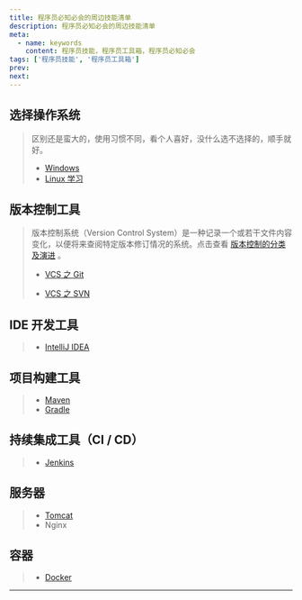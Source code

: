 ```yaml
---
title: 程序员必知必会的周边技能清单
description: 程序员必知必会的周边技能清单
meta:
  - name: keywords
    content: 程序员技能，程序员工具箱，程序员必知必会
tags: ['程序员技能', '程序员工具箱']
prev:
next:
---
```


## 选择操作系统

> 区别还是蛮大的，使用习惯不同，看个人喜好，没什么选不选择的，顺手就好。
>
> - [Windows](os/windows)
> - [Linux 学习](os/linux)

## 版本控制工具

>  版本控制系统（Version Control System）是一种记录一个或若干文件内容变化，以便将来查阅特定版本修订情况的系统。点击查看 [版本控制的分类及演进](https://git-scm.com/book/zh/v2/%E8%B5%B7%E6%AD%A5-%E5%85%B3%E4%BA%8E%E7%89%88%E6%9C%AC%E6%8E%A7%E5%88%B6) 。
>
>  - [VCS 之 Git](vcs/git)
>
>  - [VCS 之 SVN](vcs/svn)

## IDE 开发工具

> - [IntelliJ IDEA](ide/idea)

## 项目构建工具

> - [Maven](build/maven)
> - [Gradle]()

## 持续集成工具（CI / CD）

> - [Jenkins]()

## 服务器

> - [Tomcat](./server/tomcat)
> - Nginx

## 容器

> - [Docker]()

---

